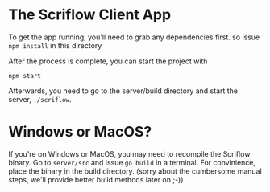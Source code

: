 # The Scriflow Client App

To get the app running, you'll need to grab any dependencies first.
so issue `npm install` in this directory

After the process is complete, you can start the project with

`npm start`

Afterwards, you need to go to the server/build directory and start the server, `./scriflow`.

# Windows or MacOS?
If you're on Windows or MacOS, you may need to recompile the Scriflow binary. 
Go to `server/src` and issue `go build` in a terminal. For convinience, place the binary in the build directory.
(sorry about the cumbersome manual steps, we'll provide better build methods later on ;-))

